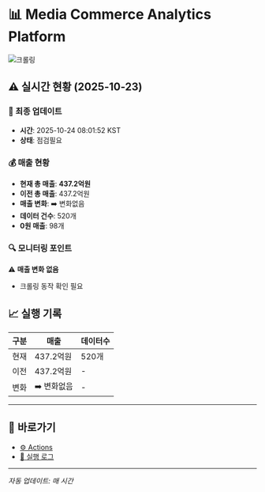 # 📊 Media Commerce Analytics Platform

![크롤링](https://img.shields.io/badge/크롤링-점검필요-yellow)

## ⚠️ 실시간 현황 (2025-10-23)

### 📍 최종 업데이트
- **시간**: 2025-10-24 08:01:52 KST
- **상태**: 점검필요

### 💰 매출 현황
- **현재 총 매출**: **437.2억원**
- **이전 총 매출**: 437.2억원
- **매출 변화**: ➡️ 변화없음
- **데이터 건수**: 520개
- **0원 매출**: 98개

### 🔍 모니터링 포인트

⚠️ **매출 변화 없음**
- 크롤링 동작 확인 필요


## 📈 실행 기록

| 구분 | 매출 | 데이터수 |
|------|------|----------|
| 현재 | 437.2억원 | 520개 |
| 이전 | 437.2억원 | - |
| 변화 | ➡️ 변화없음 | - |

---

## 🔗 바로가기

- [⚙️ Actions](../../actions)
- [📝 실행 로그](../../actions/workflows/daily_scraping.yml)

---

*자동 업데이트: 매 시간*
